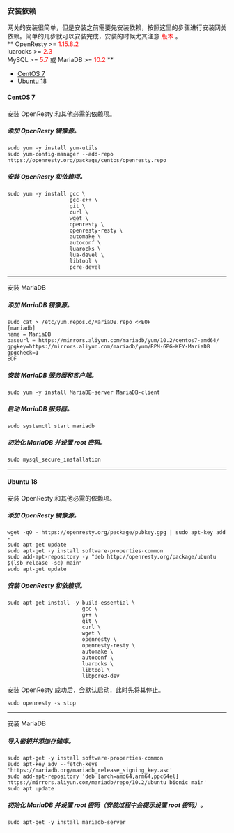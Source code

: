 ### 安装依赖

网关的安装很简单，但是安装之前需要先安装依赖，按照这里的步骤进行安装网关依赖。简单的几步就可以安装完成，安装的时候尤其注意 <font color="red">版本</font> 。<br/>
** OpenResty >= <font color="red">1.15.8.2</font><br/>
luarocks >= <font color="red">2.3</font><br/>
MySQL >= <font color="red">5.7</font> 或 MariaDB >= <font color="red">10.2</font> **

* [CentOS 7](#centos-7)
* [Ubuntu 18](#ubuntu-18)

#### CentOS 7
    
安装 OpenResty 和其他必需的依赖项。

##### 添加 OpenResty 镜像源。

```shell
sudo yum -y install yum-utils
sudo yum-config-manager --add-repo https://openresty.org/package/centos/openresty.repo
```

##### 安装 OpenResty 和依赖项。

```shell
sudo yum -y install gcc \
                    gcc-c++ \
                    git \
                    curl \
                    wget \
                    openresty \
                    openresty-resty \
                    automake \
                    autoconf \
                    luarocks \
                    lua-devel \
                    libtool \
                    pcre-devel
```
---
安装 MariaDB
 
##### 添加 MariaDB 镜像源。

```shell
sudo cat > /etc/yum.repos.d/MariaDB.repo <<EOF
[mariadb]
name = MariaDB
baseurl = https://mirrors.aliyun.com/mariadb/yum/10.2/centos7-amd64/
gpgkey=https://mirrors.aliyun.com/mariadb/yum/RPM-GPG-KEY-MariaDB
gpgcheck=1
EOF
```

##### 安装 MariaDB 服务器和客户端。

```shell
sudo yum -y install MariaDB-server MariaDB-client
```

##### 启动 MariaDB 服务器。

```shell
sudo systemctl start mariadb
```

##### 初始化 MariaDB 并设置 root 密码。

```shell
sudo mysql_secure_installation
```

---

#### Ubuntu 18

安装 OpenResty 和其他必需的依赖项。

##### 添加 OpenResty 镜像源。

```shell
wget -qO - https://openresty.org/package/pubkey.gpg | sudo apt-key add -
sudo apt-get update
sudo apt-get -y install software-properties-common
sudo add-apt-repository -y "deb http://openresty.org/package/ubuntu $(lsb_release -sc) main"
sudo apt-get update
```

##### 安装 OpenResty 和依赖项。

```shell
sudo apt-get install -y build-essential \
                        gcc \
                        g++ \
                        git \
                        curl \
                        wget \
                        openresty \
                        openresty-resty \
                        automake \
                        autoconf \
                        luarocks \
                        libtool \
                        libpcre3-dev
```

安装 OpenResty 成功后，会默认启动，此时先将其停止。
```shell
sudo openresty -s stop
```
---
安装 MariaDB

##### 导入密钥并添加存储库。

```shell
sudo apt-get -y install software-properties-common
sudo apt-key adv --fetch-keys 'https://mariadb.org/mariadb_release_signing_key.asc'
sudo add-apt-repository 'deb [arch=amd64,arm64,ppc64el] https://mirrors.aliyun.com/mariadb/repo/10.2/ubuntu bionic main'
sudo apt update
```

##### 初始化 MariaDB 并设置 root 密码（安装过程中会提示设置 root 密码）。
```shell
sudo apt-get -y install mariadb-server
```